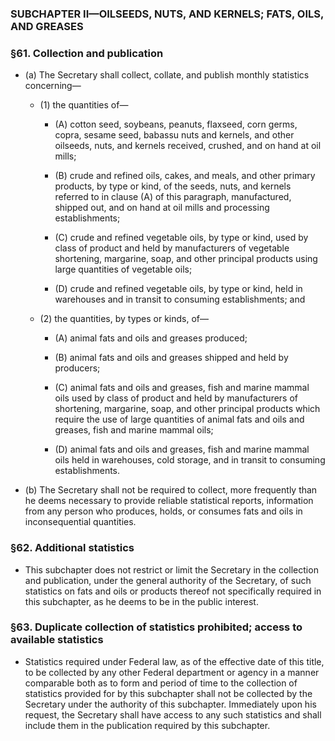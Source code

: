 ### SUBCHAPTER II—OILSEEDS, NUTS, AND KERNELS; FATS, OILS, AND GREASES

### §61. Collection and publication
* (a) The Secretary shall collect, collate, and publish monthly statistics concerning—

  * (1) the quantities of—

    * (A) cotton seed, soybeans, peanuts, flaxseed, corn germs, copra, sesame seed, babassu nuts and kernels, and other oilseeds, nuts, and kernels received, crushed, and on hand at oil mills;

    * (B) crude and refined oils, cakes, and meals, and other primary products, by type or kind, of the seeds, nuts, and kernels referred to in clause (A) of this paragraph, manufactured, shipped out, and on hand at oil mills and processing establishments;

    * (C) crude and refined vegetable oils, by type or kind, used by class of product and held by manufacturers of vegetable shortening, margarine, soap, and other principal products using large quantities of vegetable oils;

    * (D) crude and refined vegetable oils, by type or kind, held in warehouses and in transit to consuming establishments; and


  * (2) the quantities, by types or kinds, of—

    * (A) animal fats and oils and greases produced;

    * (B) animal fats and oils and greases shipped and held by producers;

    * (C) animal fats and oils and greases, fish and marine mammal oils used by class of product and held by manufacturers of shortening, margarine, soap, and other principal products which require the use of large quantities of animal fats and oils and greases, fish and marine mammal oils;

    * (D) animal fats and oils and greases, fish and marine mammal oils held in warehouses, cold storage, and in transit to consuming establishments.


* (b) The Secretary shall not be required to collect, more frequently than he deems necessary to provide reliable statistical reports, information from any person who produces, holds, or consumes fats and oils in inconsequential quantities.

### §62. Additional statistics
* This subchapter does not restrict or limit the Secretary in the collection and publication, under the general authority of the Secretary, of such statistics on fats and oils or products thereof not specifically required in this subchapter, as he deems to be in the public interest.

### §63. Duplicate collection of statistics prohibited; access to available statistics
* Statistics required under Federal law, as of the effective date of this title, to be collected by any other Federal department or agency in a manner comparable both as to form and period of time to the collection of statistics provided for by this subchapter shall not be collected by the Secretary under the authority of this subchapter. Immediately upon his request, the Secretary shall have access to any such statistics and shall include them in the publication required by this subchapter.